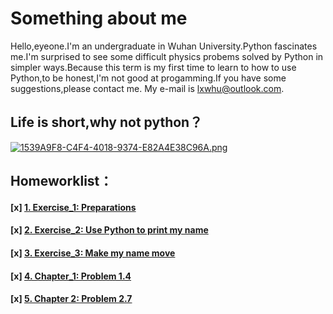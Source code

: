 # Something about me
   Hello,eyeone.I'm an undergraduate in Wuhan University.Python fascinates me.I'm surprised to see some difficult physics probems solved by Python in simpler ways.Because this term is my first time to learn to how to use Python,to be honest,I'm not good at progamming.If you have some suggestions,please contact me. My e-mail is lxwhu@outlook.com.
## Life is short,why not python？
[![1539A9F8-C4F4-4018-9374-E82A4E38C96A.png](https://i.loli.net/2017/09/17/59be01d964318.png)](https://i.loli.net/2017/09/17/59be01d964318.png)
## Homeworklist：
#### [x] [1. Exercise_1: Preparations](https://www.zybuluo.com/lumato/note/884484)
#### [x] [2. Exercise_2: Use Python to print my name](https://www.zybuluo.com/lumato/note/885006)
#### [x] [3. Exercise_3: Make my name move](https://www.zybuluo.com/lumato/note/893280)
#### [x] [4. Chapter_1: Problem 1.4](https://www.zybuluo.com/lumato/note/902949)
#### [x] [5. Chapter 2: Problem 2.7](https://www.zybuluo.com/lumato/note/913675)

